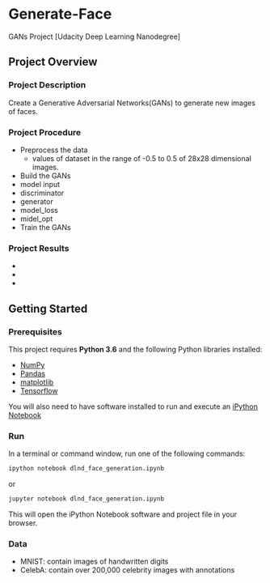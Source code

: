 # Generate-Face
GANs Project [Udacity Deep Learning Nanodegree]

## Project Overview
### Project Description
Create a Generative Adversarial Networks(GANs) to generate new images of faces.

### Project Procedure
- Preprocess the data
  - values of dataset in the range of -0.5 to 0.5 of 28x28 dimensional images.
- Build the GANs
 - model input
 - discriminator
 - generator
 - model_loss
 - midel_opt
- Train the GANs

### Project Results
-
-
-


## Getting Started
### Prerequisites
This project requires **Python 3.6** and the following Python libraries installed:
- [NumPy](http://www.numpy.org/)
- [Pandas](http://pandas.pydata.org)
- [matplotlib](http://matplotlib.org/)
- [Tensorflow](https://www.tensorflow.org/install/pip)

You will also need to have software installed to run and execute an [iPython Notebook](http://ipython.org/notebook.html)


### Run
In a terminal or command window, run one of the following commands:

```bash
ipython notebook dlnd_face_generation.ipynb
```  
or
```bash
jupyter notebook dlnd_face_generation.ipynb
```

This will open the iPython Notebook software and project file in your browser.

### Data
- MNIST: contain images of handwritten digits
- CelebA: contain over 200,000 celebrity images with annotations
